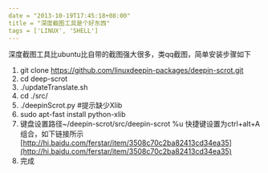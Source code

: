```yaml
---
date = "2013-10-19T17:45:18+08:00"
title = "深度截图工具是个好东西"
tags = ['LINUX', 'SHELL']
---
```


深度截图工具比ubuntu比自带的截图强大很多，类qq截图，简单安装步骤如下

1.  git clone https://github.com/linuxdeepin-packages/deepin-scrot.git
2.  cd deep-scrot<!--more-->
3.  ./updateTranslate.sh
4.  cd ./src/
5.  ./deepinScrot.py #提示缺少Xlib
6.  sudo apt-fast install python-xlib
7.  键盘设置路径~/deepin-scrot/src/deepin-scrot %u 快捷键设置为ctrl+alt+A组合，如下链接所示[http://hi.baidu.com/ferstar/item/3508c70c2ba82413cd34ea35](http://hi.baidu.com/ferstar/item/3508c70c2ba82413cd34ea35)
8.  完成
